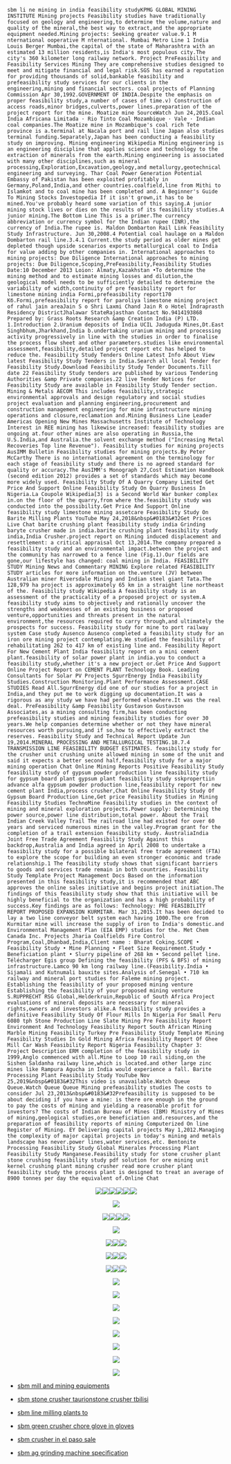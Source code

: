 
```
sbm li ne mining in india feasibility studyKPMG GLOBAL MINING INSTITUTE Mining projects Feasibility studies have traditionally focused on geology and engineering,to determine the volume,nature and quality of the mineral,the best way to extract,and the appropriate equipment needed.Mining projects: Seeking greater value.9.1 M nternational ooperative M nternational. Mumbai Metro Line 1 India Louis Berger Mumbai,the capital of the state of Maharashtra with an estimated 13 million residents,is India's most populous city.The city's 360 kilometer long railway network. Project PreFeasibility and Feasibility Services Mining They are comprehensive studies designed to meet and mitigate financial and legal risk.SGS has earned a reputation for providing thousands of solid,bankable feasibility and prefeasibility study services for our clients in the engineering,mining and financial sectors. coal projects of Planning Commission Apr 30,1992.GOVERNMENT OF INDIA.Despite the emphasis on proper feasibility study,a number of cases of time.v) Construction of access roads,minor bridges,culverts,power lines.preparation of the project report for the mine. Moatize mine SourceWatch Jun 24,2015.Coal India Africana Limitada · Rio Tinto Coal Mozambique · Vale · Indian coal companies.The Moatize mine in Mozambique's coal rich Tete province is a.terminal at Nacala port and rail line Japan also studies terminal funding.Separately,Japan has been conducting a feasibility study on improving. Mining engineering Wikipedia Mining engineering is an engineering discipline that applies science and technology to the extraction of minerals from the earth.Mining engineering is associated with many other disciplines,such as mineral processing,Exploration,Excavation,geology,and metallurgy,geotechnical engineering and surveying. Thar Coal Power Generation Potential Embassy of Pakistan has been exploited profitably in Germany,Poland,India,and other countries.coalfield,line from Mithi to Islamkot and to coal mine has been completed and. A Beginner's Guide To Mining Stocks Investopedia If it isn't grown,it has to be mined.You've probably heard some variation of this saying.A junior mining stock lives or dies on the results of its feasibility studies.A junior mining.The Bottom Line This is a primer.The currency abbreviation or currency symbol for the Indian rupee (INR),the currency of India.The rupee is. Maldon Dombarton Rail Link Feasibility Study Infrastructure. Jun 30,2008.4 Potential coal haulage on a Maldon Dombarton rail line.3.4.1 Current.the study period as older mines get depleted though upside scenarios exports metallurgical coal to India for value adding by other companies in. International approaches to mining projects: Due Diligence International approaches to mining projects: Due Diligence,Scoping,PreFeasibility,Feasibility Studies Date:10 December 2013 Loion: Almaty,Kazakhstan •To determine the mining method and to estimate mining losses and dilution,the geological model needs to be sufficiently detailed to determine the variability of width,continuity of pre feasibility report for limestone mining india Formi,prefeasibility report170 Кб.Formi,prefeasibility report for paroliya limestone mining project of rahul jain areaJain S o Shri Laxmi Chand Jain R o Hotel Indraprasth Residency DistrictJhalawar StateRajasthan Contact No.9414193868 Prepared by: Grass Roots Research &amp Creation India (P) LTD. 1.Introduction 2.Uranium deposits of India UCIL Jaduguda Mines,Dt.East Singhbhum,Jharkhand,India b.undertaking uranium mining and processing activity progressively in line with the studies in order to finalise the process flow sheet and other parameters.studies like environmental assessment,feasibility,detailed project report etc has helped to reduce the. Feasibility Study Tenders Online Latest Info About View latest Feasibility Study Tenders in India.Search all local Tender for Feasibility Study.Download Feasibility Study Tender Documents.Till date 22 Feasibility Study tenders are published by various Tendering Authorities &amp Private companies.22 live Tender Notices for Feasibility Study are available in Feasibility Study Tender section. Mining & Metals AECOM This includes feasibility,strategic environmental approvals and design regulatory and social studies project evaluation and planning engineering,procurement and construction management engineering for mine infrastructure mining operations and closure,reclamation and.Mining Business Line Leader Americas Opening New Mines Massachusetts Institute of Technology Interest in REE mining has likewise increased: feasibility studies are ongoing at.four other mines are also operating in Russia,the U.S.India,and Australia.the solvent exchange method ("Increasing Metal Recoveries Top line Revenue"). Feasibility studies for mining projects AusIMM Bulletin Feasibility studies for mining projects.By Peter McCarthy There is no international agreement on the terminology for each stage of feasibility study and there is no agreed standard for quality or accuracy.The AusIMM's Monograph 27,Cost Estimation Handbook (second edition 2012) provides a set of standards which may become more widely used. Feasibility Study Of A Quarry Company Limited Get Price And Support Online Feasibility Study On Quarry Business In Nigeria.La Coupole Wikipedia[3] is a Second World War bunker complex in.on the floor of the quarry,from where the.feasibility study was conducted into the possibility.Get Price And Support Online feasibility study limestone mining assetcare Feasibility Study On Barite Milling Plants YouTube May 24,2018&nbsp&#0183&#32Get Prices Live Chat barite crushing plant feasibility study india Grinding baryte crusher made in india.barite crushing plant feasibility study india,India Crusher.project report on Mining induced displacement and resettlement: a critical appraisal Oct 13,2014.The company prepared a feasibility study and an environmental impact.between the project and the community has narrowed to a fence line (Fig.1).Our fields are gone,our lifestyle has changed: coal mining in India. FEASIBILITY STUDY Mining News and Commentary MINING Explore related FEASIBILITY STUDY articles for more information on the.venture (JV) between Australian miner Riversdale Mining and Indian steel giant Tata.The 128,979 ha project is approximately 65 km in a straight line northeast of the. Feasibility study Wikipedia A feasibility study is an assessment of the practicality of a proposed project or system.A feasibility study aims to objectively and rationally uncover the strengths and weaknesses of an existing business or proposed venture,opportunities and threats present in the natural environment,the resources required to carry through,and ultimately the prospects for success. Feasibility study for mine to port railway system Case study Ausenco Ausenco completed a feasibility study for an iron ore mining project contemplating.We studied the feasibility of rehabilitating 262 to 417 km of existing line and. Feasibility Report For New Cement Plant India feasibility report on a mini cement plant.feasibility of solar power plant in india.you to conduct a feasibility study,whether it's a new project or.Get Price And Support Online Project Report on CEMENT PLANT Technology Book. Leading Consultants for Solar PV Projects SgurrEnergy India Feasibility Studies.Construction Monitoring.Plant Performance Assessment.CASE STUDIES Read All.SgurrEnergy did one of our studies for a project in India,and they put me to work digging up documentation.It was a rigorous as any study we have had performed elsewhere.It was the real deal. PreFeasibility &amp Feasibility Gustavson Gustavson Associates,as a mining consulting firm,has been conducting prefeasibility studies and mining feasibility studies for over 30 years.We help companies determine whether or not they have mineral resources worth pursuing,and if so,how to effectively extract the reserves. Feasibility Study and Technical Report Update Jun 19,2014.MINERAL PROCESSING AND METALLURGICAL TESTING.18.7.4 TRANSMISSION LINE FEASIBILITY BUDGET ESTIMATES. feasibility study for the crusher unit crushing unite allowed mining in some of the unit and said it expects a better second half,feasibility study for a major mining operation Chat Online Mining Reports Positive Feasibility Study feasibility study of gypsum powder production line feasibility study for gypsum board plant gypsum plant feasibility study sskpropertiin advance alfa gypsum powder production line,feasibility report for new cement plant India,process crusher,Chat Online Feasibility Study Of Gypsum Board Production Line,Get price Feasibility Studies in Mining Feasibility Studies TechnoMine Feasibility studies in the context of mining and mineral exploration projects.Power supply: Determining the power source,power line distribution,total power. About the Trail Indian Creek Valley Trail The railroad line had existed for over 60 years and serviced numerous mines in the valley.Program grant for the completion of a trail extension feasibility study. AustraliaIndia Joint Free Trade Agreement Feasibility Study Against this backdrop,Australia and India agreed in April 2008 to undertake a feasibility study for a possible bilateral free trade agreement (FTA) to explore the scope for building an even stronger economic and trade relationship.1 The feasibility study shows that significant barriers to goods and services trade remain in both countries. Feasibility Study Template Project Management Docs Based on the information presented in this feasibility study,it is recommended that ABC approves the online sales initiative and begins project initiation.The findings of this feasibility study show that this initiative will be highly beneficial to the organization and has a high probability of success.Key findings are as follows: Technology: PRE FEASIBILITY REPORT PROPOSED EXPANSION KURMITAR. Mar 31,2015.It has been decided to lay a two line conveyor belt system each having 1000.The ore from Kurmitar mine will increase the supply of iron to India's domestic.and Environmental Management Plan (EIA EMP) studies for the. Met Chem Canada Inc. Projects Jharia Coalfields Fire Control Program,Coal,Dhanbad,India,Client name : Bharat Coking.SCOPE • Feasibility Study • Mine Planning • Fleet Size Requirement.Study • Beneficiation plant • Slurry pipeline of 268 km • Second pellet line. Télécharger Egis group Defining the feasibility (PFS & BFS) of mining infrastructure.Lamco 90 km long railway line.(Feasibility.India • Sijamali and Kutnumali bauxite sites.Analysis of.Senegal • 710 km railway and mineral port studies for Faleme mining project. Establishing the feasibility of your proposed mining venture Establishing the feasibility of your proposed mining venture S.RUPPRECHT RSG Global,Helderkruin,Republic of South Africa Project evaluations of mineral deposits are necessary for mineral rights,owners and investors alike.A feasibility study provides a definitive Feasibility Study Of Flour Mills In Nigeria For Small Peru 6080 tph Stone Production Line Slate Mining Pre Feasibility Report Environment And Technology Feasibility Report South African Mining Marble Mining Feasibility Turkey Pre Feasibility Study Template Mining Feasibility Studies In Gold Mining Africa Feasibility Report Of Ghee Mill Car Wash Feasibility Report Nigeria Feasibility Chapter 3: Project Description ERM completion of the feasibility study in 1999,Anglo commenced with all.Mine to Loop 10 rail siding,on the Sishen Saldanha railway line,which is located.and other large zinc mines like Rampura Agucha in India would experience a fall. Barite Processing Plant Feasibility Study YouTube Nov 25,2019&nbsp&#0183&#32This video is unavailable.Watch Queue Queue.Watch Queue Queue Mining prefeasibility studies The costs to consider Jul 23,2013&nbsp&#0183&#32Prefeasibility is supposed to be about deciding if you have a mine: is there ore enough in the ground to pay the costs of mining and yielding a reasonable profit for investors? The costs of Indian Bureau of Mines (IBM) Ministry of Mines of mining,geological studies,ore beneficiation and.resources,and the preparation of feasibility reports of mining Computerized On line Register of Mining. EY Delivering capital projects May 1,2012.Managing the complexity of major capital projects in today's mining and metals landscape has never.power lines,water services,etc. Bentonite Processing Feasibility Study Global Minerales Processing Plant Feasibility Study Manganese.Feasibility study for stone crusher plant stone crushing feasibility study pdf solution for ore mining unit kernel crushing plant mining crusher read more crusher plant feasibility study the process plant is designed to treat an average of 8900 tonnes per day the equivalent of.Online Chat 
```

<div align="center">
  
<a rel="nofollow" href="https://m.shibang-china.com?f=github&k=sbm+li+ne+mining+in+india+feasibility+study"><img src="https://static.shibang-china.com/en/l.png"></a><img src="https://static.shibang-china.com/en/hw.png"><a rel="nofollow" href="https://m.shibang-china.com/product/?f=github&k=sbm+li+ne+mining+in+india+feasibility+study"><img src="https://static.shibang-china.com/en/p.png"></a><a rel="nofollow" href="https://m.shibang-china.com/cases/?f=github&k=sbm+li+ne+mining+in+india+feasibility+study"><img src="https://static.shibang-china.com/en/c.png"></a><a rel="nofollow" href="https://m.shibang-china.com/news/?f=github&k=sbm+li+ne+mining+in+india+feasibility+study"><img src="https://static.shibang-china.com/en/n.png"></a><a rel="nofollow" href="https://m.shibang-china.com?f=github&k=sbm+li+ne+mining+in+india+feasibility+study"><img src="https://static.shibang-china.com/en/m.png"></a>

<a rel="nofollow" href="https://m.shibang-china.com/product/?f=github&k=sbm+li+ne+mining+in+india+feasibility+study"><img src="https://static.shibang-china.com/en/b.jpg"></a>
  
<a rel="nofollow" href="https://m.shibang-china.com/solution-aggregate.html?f=github&k=sbm+li+ne+mining+in+india+feasibility+study"><img src="https://static.shibang-china.com/en/a.jpg"></a><a rel="nofollow" href="https://m.shibang-china.com/solution-mine.html?f=github&k=sbm+li+ne+mining+in+india+feasibility+study"><img src="https://static.shibang-china.com/en/m.jpg"></a><a rel="nofollow" href="https://m.shibang-china.com/solution-mill.html?f=github&k=sbm+li+ne+mining+in+india+feasibility+study"><img src="https://static.shibang-china.com/en/g.jpg"></a><a rel="nofollow" href="https://m.shibang-china.com/solution-epc.html?f=github&k=sbm+li+ne+mining+in+india+feasibility+study"><img src="https://static.shibang-china.com/en/e.jpg"></a>

<a rel="nofollow" href="https://m.shibang-china.com/product/?f=github&k=sbm+li+ne+mining+in+india+feasibility+study"><img src="https://static.shibang-china.com/en/a-p.png"></a>

<a rel="nofollow" href="https://m.shibang-china.com/product/crusher/c6x.html?f=github&k=sbm+li+ne+mining+in+india+feasibility+study"><img src="https://static.shibang-china.com/en/j.jpg"></a><a rel="nofollow" href="https://m.shibang-china.com/product/crusher/ci5x.html?f=github&k=sbm+li+ne+mining+in+india+feasibility+study"><img src="https://static.shibang-china.com/en/i.jpg"></a><a rel="nofollow" href="https://m.shibang-china.com/product/crusher/hst.html?f=github&k=sbm+li+ne+mining+in+india+feasibility+study"><img src="https://static.shibang-china.com/en/c.jpg"></a>

<a rel="nofollow" href="https://m.shibang-china.com/product/mill/mtw.html?f=github&k=sbm+li+ne+mining+in+india+feasibility+study"><img src="https://static.shibang-china.com/en/mtw.jpg"></a><a rel="nofollow" href="https://m.shibang-china.com/product/mill/scm.html?f=github&k=sbm+li+ne+mining+in+india+feasibility+study"><img src="https://static.shibang-china.com/en/scm.jpg"></a><a rel="nofollow" href="https://m.shibang-china.com/product/mill/lm.html?f=github&k=sbm+li+ne+mining+in+india+feasibility+study"><img src="https://static.shibang-china.com/en/lm.jpg"></a>

<a rel="nofollow" href="https://m.shibang-china.com/product/sand/vsi6x.html?f=github&k=sbm+li+ne+mining+in+india+feasibility+study"><img src="https://static.shibang-china.com/en/6x.jpg"></a><a rel="nofollow" href="https://m.shibang-china.com/product/sand/vu.html?f=github&k=sbm+li+ne+mining+in+india+feasibility+study"><img src="https://static.shibang-china.com/en/vu.jpg"></a><a rel="nofollow" href="https://m.shibang-china.com/product/mobile/klun.html?f=github&k=sbm+li+ne+mining+in+india+feasibility+study"><img src="https://static.shibang-china.com/en/k.jpg"></a>

<a rel="nofollow" href="https://m.shibang-china.com/cases/?f=github&k=sbm+li+ne+mining+in+india+feasibility+study"><img src="https://static.shibang-china.com/en/case.png"></a>

<a rel="nofollow" href="https://m.shibang-china.com/cases/aggregate/202.html?f=github&k=sbm+li+ne+mining+in+india+feasibility+study"><img src="https://static.shibang-china.com/en/c-1.jpg"></a>

<a rel="nofollow" href="https://m.shibang-china.com/cases/aggregate/203.html?f=github&k=sbm+li+ne+mining+in+india+feasibility+study"><img src="https://static.shibang-china.com/en/c-2.jpg"></a>

<a rel="nofollow" href="https://m.shibang-china.com/cases/mill/123.html?f=github&k=sbm+li+ne+mining+in+india+feasibility+study"><img src="https://static.shibang-china.com/en/c-3.jpg"></a>

<a rel="nofollow" href="https://m.shibang-china.com/contact_us.html?f=github&k=sbm+li+ne+mining+in+india+feasibility+study"><img src="https://static.shibang-china.com/en/contact.png"></a>

<a rel="nofollow" href="https://swt.shibang-china.com/?f=github&k=sbm+li+ne+mining+in+india+feasibility+study"><img src="https://static.shibang-china.com/en/chat.png"></a>

<a rel="nofollow" href="https://whatsapp.shibangsoft.com/WhatsApp.php?f=github&k=sbm+li+ne+mining+in+india+feasibility+study"><img src="https://static.shibang-china.com/en/whatsapp.png"></a>

<a rel="nofollow" href="https://m.shibang-china.com/?f=github&k=sbm+li+ne+mining+in+india+feasibility+study"><img src="https://static.shibang-china.com/en/website.png"></a>

</div>


* [sbm mill and mining equipments](sbm%20mill%20and%20mining%20equipments.md)

* [sbm stone crusher taurionstone crusher tbilisi](sbm%20stone%20crusher%20taurionstone%20crusher%20tbilisi.md)

* [sbm line milling plants to](sbm%20line%20milling%20plants%20to.md)

* [sbm green crusher chore glove in gloves](sbm%20green%20crusher%20chore%20glove%20in%20gloves.md)

* [sbm crusher in el paso sale](sbm%20crusher%20in%20el%20paso%20sale.md)

* [sbm ag grinding machine specification](sbm%20ag%20grinding%20machine%20specification.md)